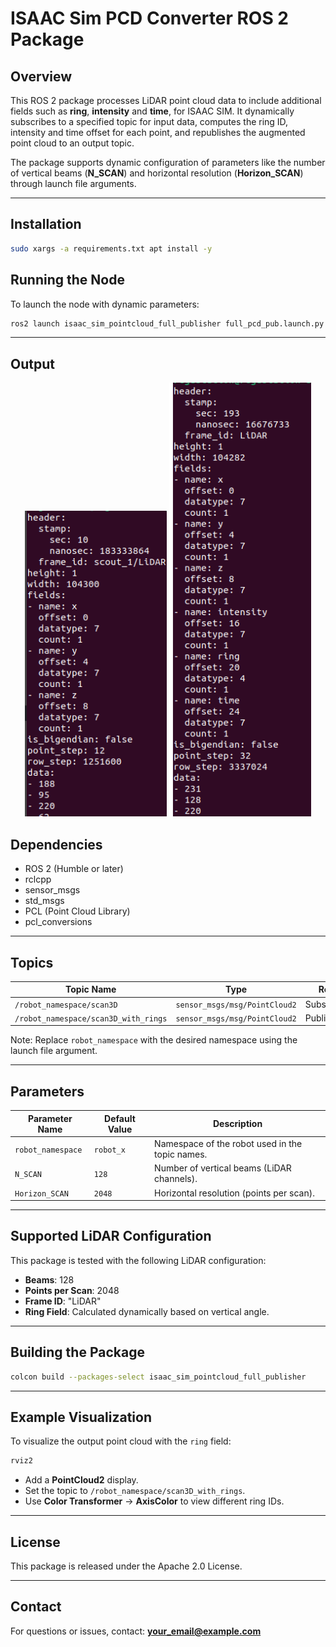 # ISAAC Sim PCD Converter ROS 2 Package

## Overview
This ROS 2 package processes LiDAR point cloud data to include additional fields such as **ring**, **intensity** and **time**, for ISAAC SIM. It dynamically subscribes to a specified topic for input data, computes the ring ID, intensity and time offset for each point, and republishes the augmented point cloud to an output topic.

The package supports dynamic configuration of parameters like the number of vertical beams (**N_SCAN**) and horizontal resolution (**Horizon_SCAN**) through launch file arguments.

---

## Installation

```bash
sudo xargs -a requirements.txt apt install -y
```

## Running the Node
To launch the node with dynamic parameters:
```bash
ros2 launch isaac_sim_pointcloud_full_publisher full_pcd_pub.launch.py robot_namespace:=scout_1 N_SCAN:=128 Horizon_SCAN:=2048
```

---

## Output

<p align="center">
  <img src="Images/before.png" width="45%" />
  <img src="Images/after.png" width="45%" />
</p>


## Dependencies
- ROS 2 (Humble or later)
- rclcpp
- sensor_msgs
- std_msgs
- PCL (Point Cloud Library)
- pcl_conversions

---

## Topics
| Topic Name                                      | Type                                         | Role       |
|-------------------------------------------------|---------------------------------------------|------------|
| `/robot_namespace/scan3D`                       | `sensor_msgs/msg/PointCloud2`               | Subscriber |
| `/robot_namespace/scan3D_with_rings`            | `sensor_msgs/msg/PointCloud2`               | Publisher  |

Note: Replace `robot_namespace` with the desired namespace using the launch file argument.

---

## Parameters
| Parameter Name      | Default Value | Description                                                     |
|---------------------|---------------|-----------------------------------------------------------------|
| `robot_namespace`   | `robot_x`     | Namespace of the robot used in the topic names.                 |
| `N_SCAN`            | `128`         | Number of vertical beams (LiDAR channels).                      |
| `Horizon_SCAN`      | `2048`        | Horizontal resolution (points per scan).                        |

---

## Supported LiDAR Configuration
This package is tested with the following LiDAR configuration:
- **Beams**: 128
- **Points per Scan**: 2048
- **Frame ID**: "LiDAR"
- **Ring Field**: Calculated dynamically based on vertical angle.

---

## Building the Package
```bash
colcon build --packages-select isaac_sim_pointcloud_full_publisher
```

---

## Example Visualization
To visualize the output point cloud with the `ring` field:
```bash
rviz2
```
- Add a **PointCloud2** display.
- Set the topic to `/robot_namespace/scan3D_with_rings`.
- Use **Color Transformer** -> **AxisColor** to view different ring IDs.

---

## License
This package is released under the Apache 2.0 License.

---

## Contact
For questions or issues, contact: **your_email@example.com**
